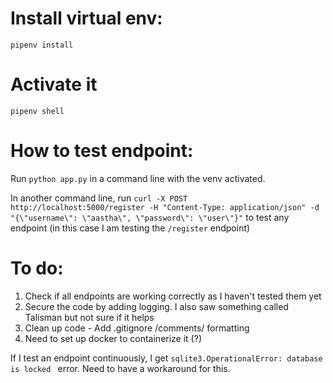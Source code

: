 # Install virtual env:

`pipenv install`

# Activate it

`pipenv shell`

# How to test endpoint:

Run `python app.py` in a command line with the venv activated.

In another command line, run `curl -X POST http://localhost:5000/register -H "Content-Type: application/json" -d "{\"username\": \"aastha\", \"password\": \"user\"}"` to test any endpoint (in this case I am testing the `/register` endpoint)

# To do:

1. Check if all endpoints are working correctly as I haven't tested them yet
2. Secure the code by adding logging. I also saw something called Talisman but not sure if it helps
3. Clean up code - Add .gitignore /comments/ formatting
4. Need to set up docker to containerize it (?) 

If I test an endpoint continuously, I get `sqlite3.OperationalError: database is locked ` error. Need to have a workaround for this.